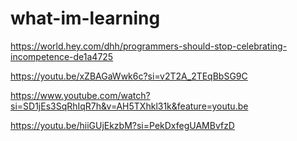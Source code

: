 # what-im-learning
https://world.hey.com/dhh/programmers-should-stop-celebrating-incompetence-de1a4725

https://youtu.be/xZBAGaWwk6c?si=v2T2A_2TEqBbSG9C

https://www.youtube.com/watch?si=SD1jEs3SqRhIqR7h&v=AH5TXhkl31k&feature=youtu.be

https://youtu.be/hiiGUjEkzbM?si=PekDxfegUAMBvfzD
